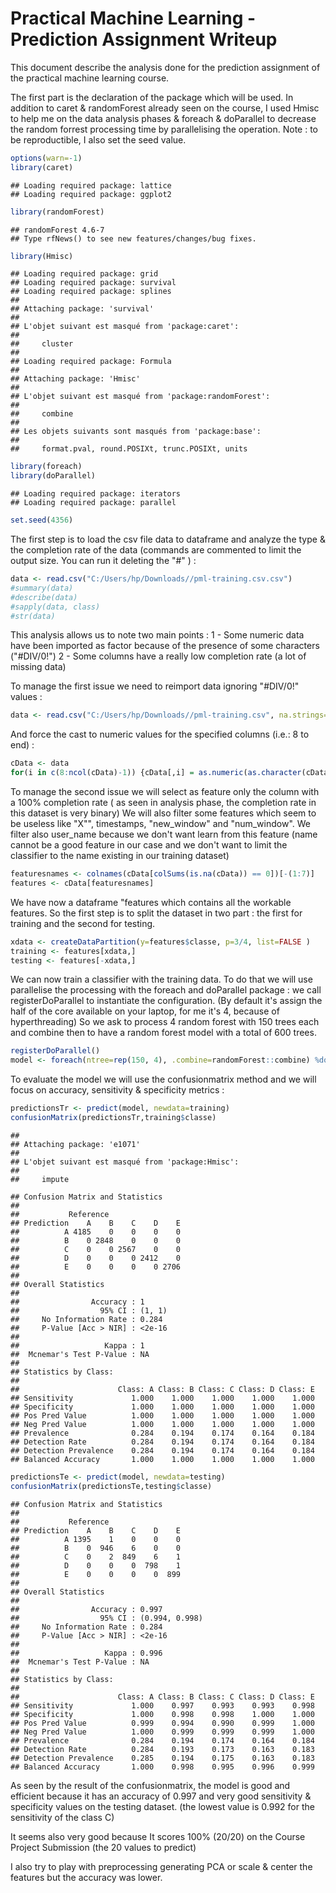 Practical Machine Learning - Prediction Assignment Writeup
========================================================

This document describe the analysis done for the prediction assignment of the practical machine learning course.

The first part is the declaration of the package which will be used. In addition to caret & randomForest already seen on the course, I used Hmisc to help me on the data analysis phases & foreach & doParallel to decrease the random forrest processing time by parallelising the operation.
Note : to be reproductible, I also set the seed value.


```r
options(warn=-1)
library(caret)
```

```
## Loading required package: lattice
## Loading required package: ggplot2
```

```r
library(randomForest)
```

```
## randomForest 4.6-7
## Type rfNews() to see new features/changes/bug fixes.
```

```r
library(Hmisc)
```

```
## Loading required package: grid
## Loading required package: survival
## Loading required package: splines
## 
## Attaching package: 'survival'
## 
## L'objet suivant est masqué from 'package:caret':
## 
##     cluster
## 
## Loading required package: Formula
## 
## Attaching package: 'Hmisc'
## 
## L'objet suivant est masqué from 'package:randomForest':
## 
##     combine
## 
## Les objets suivants sont masqués from 'package:base':
## 
##     format.pval, round.POSIXt, trunc.POSIXt, units
```

```r
library(foreach)
library(doParallel)
```

```
## Loading required package: iterators
## Loading required package: parallel
```

```r
set.seed(4356)
```

The first step is to load the csv file data to dataframe and analyze the type & the completion rate of the data (commands are commented to limit the output size. You can run it deleting the "#" ) :


```r
data <- read.csv("C:/Users/hp/Downloads//pml-training.csv.csv")
#summary(data)
#describe(data)
#sapply(data, class)
#str(data)
```

This analysis allows us to note two main points :
 1 - Some numeric data have been imported as factor because of the presence of some characters ("#DIV/0!")
 2 - Some columns have a really low completion rate (a lot of missing data)
 
To manage the first issue we need to reimport data ignoring "#DIV/0!" values :


```r
data <- read.csv("C:/Users/hp/Downloads//pml-training.csv", na.strings=c("#DIV/0!") )
```

And force the cast to numeric values for the specified columns (i.e.: 8 to end) :


```r
cData <- data
for(i in c(8:ncol(cData)-1)) {cData[,i] = as.numeric(as.character(cData[,i]))}
```

To manage the second issue we will select as feature only the column with a 100% completion rate ( as seen in analysis phase, the completion rate in this dataset is very binary) We will also filter some features which seem to be useless like "X"", timestamps, "new_window" and "num_window". We filter also user_name because we don't want learn from this feature (name cannot be a good feature in our case and we don't want to limit the classifier to the name existing in our training dataset)


```r
featuresnames <- colnames(cData[colSums(is.na(cData)) == 0])[-(1:7)]
features <- cData[featuresnames]
```


We have now a dataframe "features which contains all the workable features. So the first step is to split the dataset in two part : the first for training and the second for testing.


```r
xdata <- createDataPartition(y=features$classe, p=3/4, list=FALSE )
training <- features[xdata,]
testing <- features[-xdata,]
```


We can now train a classifier with the training data. To do that we will use parallelise the processing with the foreach and doParallel package : we call registerDoParallel to instantiate the configuration. (By default it's assign the half of the core available on your laptop, for me it's 4, because of hyperthreading) So we ask to process 4 random forest with 150 trees each and combine then to have a random forest model with a total of 600 trees.

```r
registerDoParallel()
model <- foreach(ntree=rep(150, 4), .combine=randomForest::combine) %dopar% randomForest(training[-ncol(training)], training$classe, ntree=ntree)
```

To evaluate the model we will use the confusionmatrix method and we will focus on accuracy, sensitivity & specificity metrics :

```r
predictionsTr <- predict(model, newdata=training)
confusionMatrix(predictionsTr,training$classe)
```

```
## 
## Attaching package: 'e1071'
## 
## L'objet suivant est masqué from 'package:Hmisc':
## 
##     impute
```

```
## Confusion Matrix and Statistics
## 
##           Reference
## Prediction    A    B    C    D    E
##          A 4185    0    0    0    0
##          B    0 2848    0    0    0
##          C    0    0 2567    0    0
##          D    0    0    0 2412    0
##          E    0    0    0    0 2706
## 
## Overall Statistics
##                                 
##                Accuracy : 1     
##                  95% CI : (1, 1)
##     No Information Rate : 0.284 
##     P-Value [Acc > NIR] : <2e-16
##                                 
##                   Kappa : 1     
##  Mcnemar's Test P-Value : NA    
## 
## Statistics by Class:
## 
##                      Class: A Class: B Class: C Class: D Class: E
## Sensitivity             1.000    1.000    1.000    1.000    1.000
## Specificity             1.000    1.000    1.000    1.000    1.000
## Pos Pred Value          1.000    1.000    1.000    1.000    1.000
## Neg Pred Value          1.000    1.000    1.000    1.000    1.000
## Prevalence              0.284    0.194    0.174    0.164    0.184
## Detection Rate          0.284    0.194    0.174    0.164    0.184
## Detection Prevalence    0.284    0.194    0.174    0.164    0.184
## Balanced Accuracy       1.000    1.000    1.000    1.000    1.000
```

```r
predictionsTe <- predict(model, newdata=testing)
confusionMatrix(predictionsTe,testing$classe)
```

```
## Confusion Matrix and Statistics
## 
##           Reference
## Prediction    A    B    C    D    E
##          A 1395    1    0    0    0
##          B    0  946    6    0    0
##          C    0    2  849    6    1
##          D    0    0    0  798    1
##          E    0    0    0    0  899
## 
## Overall Statistics
##                                         
##                Accuracy : 0.997         
##                  95% CI : (0.994, 0.998)
##     No Information Rate : 0.284         
##     P-Value [Acc > NIR] : <2e-16        
##                                         
##                   Kappa : 0.996         
##  Mcnemar's Test P-Value : NA            
## 
## Statistics by Class:
## 
##                      Class: A Class: B Class: C Class: D Class: E
## Sensitivity             1.000    0.997    0.993    0.993    0.998
## Specificity             1.000    0.998    0.998    1.000    1.000
## Pos Pred Value          0.999    0.994    0.990    0.999    1.000
## Neg Pred Value          1.000    0.999    0.999    0.999    1.000
## Prevalence              0.284    0.194    0.174    0.164    0.184
## Detection Rate          0.284    0.193    0.173    0.163    0.183
## Detection Prevalence    0.285    0.194    0.175    0.163    0.183
## Balanced Accuracy       1.000    0.998    0.995    0.996    0.999
```

As seen by the result of the confusionmatrix, the model is good and efficient because it has an accuracy of 0.997 and very good sensitivity & specificity values on the testing dataset. (the lowest value is 0.992 for the sensitivity of the class C)

It seems also very good because It scores 100% (20/20) on the Course Project Submission (the 20 values to predict)


I also try to play with preprocessing generating PCA or scale & center the features but the accuracy was lower.
